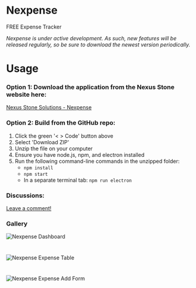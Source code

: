 # Nexpense
FREE Expense Tracker

*Nexpense is under active development. As such, new features will be released regularly, so be sure to download the newest version periodically.*

# Usage
### Option 1: Download the application from the Nexus Stone website here:
[Nexus Stone Solutions - Nexpense](https://nexusstone.cloud/nexpense.html)

### Option 2: Build from the GitHub repo:
1. Click the green '< > Code' button above
2. Select 'Download ZIP'
3. Unzip the file on your computer
4. Ensure you have node.js, npm, and electron installed
5. Run the following command-line commands in the unzipped folder:
   - `npm install`
   - `npm start`
   - In a separate terminal tab: `npm run electron`

### Discussions: 
[Leave a comment!](https://github.com/nexus-stone-solutions/Nexpense/discussions/1)

### Gallery
![Nexpense Dashboard](https://nexusstone.cloud/img/nexpense-dash.png)
#
![Nexpense Expense Table](https://nexusstone.cloud/img/nexpense-table.png)
#
![Nexpense Expense Add Form](https://nexusstone.cloud/img/nexpense-add.png)
#
